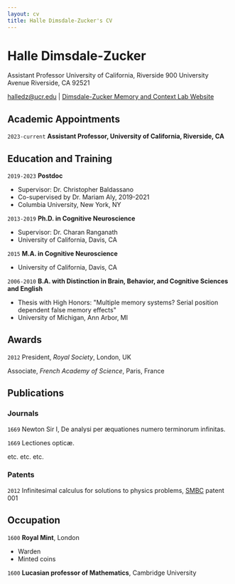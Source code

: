 ```yaml
---
layout: cv
title: Halle Dimsdale-Zucker's CV
---
```

# Halle Dimsdale-Zucker
Assistant Professor
University of California, Riverside
900 University Avenue
Riverside, CA 92521

<div id="webaddress">
<a href="halledz@ucr.edu">halledz@ucr.edu</a>
| <a href="https://dzlab.ucr.edu/">Dimsdale-Zucker Memory and Context Lab Website</a>
</div>


## Academic Appointments
`2023-current`
__Assistant Professor, University of California, Riverside, CA__

## Education and Training

`2019-2023`
__Postdoc__

- Supervisor: Dr. Christopher Baldassano
- Co-supervised by Dr. Mariam Aly, 2019-2021
- Columbia University, New York, NY

`2013-2019`
__Ph.D. in Cognitive Neuroscience__

- Supervisor: Dr. Charan Ranganath
- University of California, Davis, CA

`2015`
__M.A. in Cognitive Neuroscience__

- University of California, Davis, CA

`2006-2010`
__B.A. with Distinction in Brain, Behavior, and Cognitive Sciences and English__

- Thesis with High Honors: "Multiple memory systems? Serial position dependent false memory effects"
- University of Michigan, Ann Arbor, MI



## Awards

`2012`
President, *Royal Society*, London, UK

Associate, *French Academy of Science*, Paris, France



## Publications

<!-- A list is also available [online](http://scholar.google.co.uk/citations?user=LTOTl0YAAAAJ) -->

### Journals

`1669`
Newton Sir I, De analysi per æquationes numero terminorum infinitas. 

`1669`
Lectiones opticæ.

etc. etc. etc.

### Patents

`2012`
Infinitesimal calculus for solutions to physics problems, [SMBC](http://www.techdirt.com/articles/20121011/09312820678/if-patents-had-been-around-time-newton.shtml) patent 001


## Occupation

`1600`
__Royal Mint__, London

- Warden
- Minted coins

`1600`
__Lucasian professor of Mathematics__, Cambridge University



<!-- ### Footer

Last updated: May 2013 -->


